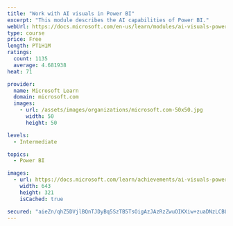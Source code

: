 ```yaml
---
title: "Work with AI visuals in Power BI"
excerpt: "This module describes the AI capabilities of Power BI."
webUrl: https://docs.microsoft.com/en-us/learn/modules/ai-visuals-power-bi/
type: course
price: Free
length: PT1H1M
ratings:
  count: 1135
  average: 4.681938
heat: 71

provider:
  name: Microsoft Learn
  domain: microsoft.com
  images:
    - url: /assets/images/organizations/microsoft.com-50x50.jpg
      width: 50
      height: 50

levels:
  - Intermediate

topics:
  - Power BI

images:
  - url: https://docs.microsoft.com/learn/achievements/ai-visuals-power-bi-social.png
    width: 643
    height: 321
    isCached: true

secured: "aieZn/qhZ5DVjlBQnTJDyBq5SzTB5TsOigAzJAzRzZwuOIKXiw+zuaDNzLCBLOR+dL+CcmO0ix/mCT+Y03X5y7q7euSgxXmZPVZWY8QUhLRhYSGaLTZoG04Eqy4N8oBH9HtEZOw/1qbu/YgOIhTD4CcCAGgiK+cSZdyIjHeTvYBz12tHHNYpOxntes8q904HZG5A7gD6ayhv4Cej5JHCHqgZZjj2KEEeC7uCCh5IxnCZiIAYOSm+vKtxN7toielQDgSi7otT5Yj2QfbvopwwDFzIRiE5U43VFeVd0/KoE30H/hYVjyEQhh0Ik3R3KUxUa8ybbfSYsXB0IxhkAIb39NjZnETHUPJBROZVhUWYmwk1oVx1mWNXwei5nS0kjvp0L7suH6x014sl3RX7t0bejgFwCN8dhO5opJA32q3BHrY=;aGgYIHlDWKJA3R+4SlShww=="
---
```


